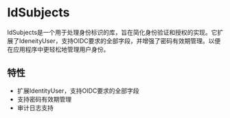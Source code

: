 # IdSubjects

IdSubjects是一个用于处理身份标识的库，旨在简化身份验证和授权的实现。它扩展了IdeneityUser，支持OIDC要求的全部字段，并增强了密码有效期管理。以便在应用程序中更轻松地管理用户身份。

## 特性

- 扩展IdentityUser，支持OIDC要求的全部字段
- 支持密码有效期管理
- 审计日志支持
